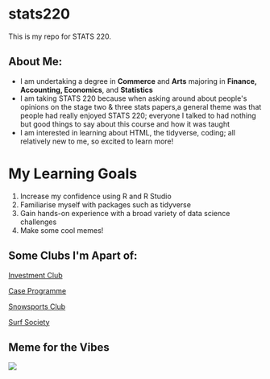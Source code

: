 # stats220


This is my repo for STATS 220. 

## About Me:
* I am undertaking a degree in **Commerce** and **Arts** majoring in **Finance, Accounting, Economics**, and **Statistics**
* I am taking STATS 220 because when asking around about people's opinions on the stage two & three stats papers,a general theme was that people had really enjoyed STATS 220; everyone I talked to had nothing but good things to say about this course and how it was taught
* I am interested in learning about HTML, the tidyverse, coding; all relatively new to me, so excited to learn more!

# My Learning Goals
1. Increase my confidence using R and R Studio
2. Familiarise myself with packages such as tidyverse
3. Gain hands-on experience with a broad variety of data science challenges
4. Make some cool memes!

## Some Clubs I'm Apart of:
[Investment Club](https://uaic.co.nz/)

[Case Programme](https://uoacaseclub.co.nz/)

[Snowsports Club](https://uasc.co.nz/)

[Surf Society](https://sites.google.com/view/uniofaucklandsurfsociety/home)


## Meme for the Vibes
![](https://c.tenor.com/DbLBWlFEqxUAAAAd/tenor.gif)
